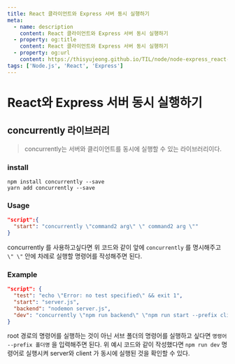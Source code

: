 ```yaml
---
title: React 클라이언트와 Express 서버 동시 실행하기
meta:
  - name: description
    content: React 클라이언트와 Express 서버 동시 실행하기
  - property: og:title
    content: React 클라이언트와 Express 서버 동시 실행하기
  - property: og:url
    content: https://thisyujeong.github.io/TIL/node/node-express_react-concurrently.html
tags: ['Node.js', 'React', 'Express']
---
```


# React와 Express 서버 동시 실행하기

## concurrently 라이브러리

> concurrently는 서버와 클리이언트를 동시에 실행할 수 있는 라이브러리이다.

### install

```
npm install concurrently --save
yarn add concurrently --save
```

### Usage

```json
"script":{
  "start": "concurrently \"command2 arg\" \" command2 arg \""
}
```

concurrently 를 사용하고싶다면 위 코드와 같이 앞에 `concurrently` 를 명시해주고 `\" \"` 안에 차례로 실행할 명령어를 작성해주면 된다.

### Example

```json
"script": {
  "test": "echo \"Error: no test specified\" && exit 1",
  "start": "server.js",
  "backend": "nodemon server.js",
  "dev": "concurrently \"npm run backend\" \"npm run start --prefix client\""
}
```

root 경로의 명령어를 실행하는 것이 아닌 서브 폴더의 명령어를 실행하고 싶다면 `명령어 --prefix 폴더명` 을 입력해주면 된다. 위 예시 코드와 같이 작성했다면 `npm run dev` 명령어로 실행시켜 server와 client 가 동시에 실행된 것을 확인할 수 있다.
